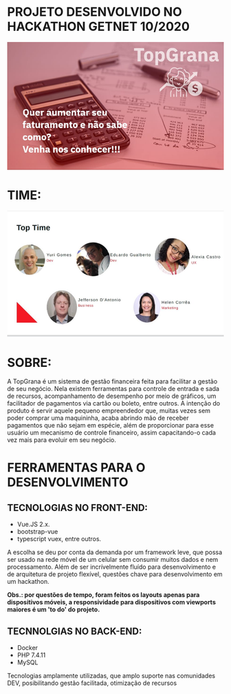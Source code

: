 # PROJETO DESENVOLVIDO NO HACKATHON GETNET 10/2020

<p align="center">
  <img src="Capa.jpeg" width="700">
</p>

# TIME:

<p align="center">
  <img src="Time.jpeg" width="700">
</p>

# SOBRE:

<p>
A TopGrana é um sistema de gestão financeira feita para facilitar a gestão de seu negócio. Nela existem ferramentas para controle de entrada e sada de recursos, acompanhamento de desempenho por meio de gráficos, um facilitador de pagamentos via cartão ou boleto, entre outros. A intenção do produto é servir aquele pequeno empreendedor que, muitas vezes sem poder comprar uma maquininha, acaba abrindo mão de receber pagamentos que não sejam em espécie, além de proporcionar para esse usuário um mecanismo de controle financeiro, assim capacitando-o cada vez mais para evoluir em seu negócio.
</p>

# FERRAMENTAS PARA O DESENVOLVIMENTO

## TECNOLOGIAS NO FRONT-END:

<p>

-   Vue.JS 2.x.
-   bootstrap-vue
-   typescript vuex, entre outros.

A escolha se deu por conta da demanda por um framework leve, que possa ser usado na rede móvel de um celular sem consumir muitos dados e nem processamento. Além de ser incrívelmente fluído para desenvolvimento e de arquitetura de projeto flexível, questões chave para desenvolvimento em um hackathon.

</p>

<b> Obs.: por questões de tempo, foram feitos os layouts apenas para dispositivos móveis, a responsividade para dispositivos com viewports maiores é um 'to do' do projeto. </b>

## TECNNOLGIAS NO BACK-END:

<p>

-   Docker
-   PHP 7.4.11
-   MySQL

Tecnologias amplamente utilizadas, que amplo suporte nas comunidades DEV, posibilitando gestão facilitada, otimização de recursos

</p>
